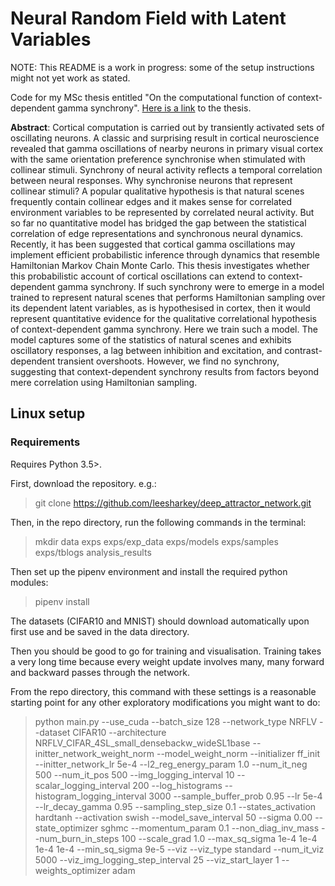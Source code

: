 # Neural Random Field with Latent Variables

NOTE: This README is a work in progress: some of the setup instructions might not yet work as stated.

Code for my MSc thesis entitled "On the computational function of context-dependent gamma synchrony". [Here is a link](https://drive.google.com/file/d/1h04hH7Ov0ojVmm-LAokibgKHt0VV68oT/view?usp=sharing) to the thesis.

**Abstract**:
Cortical computation is carried out by transiently activated sets of oscillating neurons. A classic and surprising result in cortical neuroscience revealed that gamma oscillations of nearby neurons in primary visual cortex with the same orientation preference synchronise when stimulated with collinear stimuli. Synchrony of neural activity reflects a temporal correlation between neural responses. Why synchronise neurons that represent collinear stimuli? A popular qualitative hypothesis is that natural scenes frequently contain collinear edges and it makes sense for correlated environment variables to be represented by correlated neural activity. But so far no quantitative model has bridged the gap between the statistical correlation of edge representations and synchronous neural dynamics. Recently, it has been suggested that cortical gamma oscillations may implement efficient probabilistic inference through dynamics that resemble Hamiltonian Markov Chain Monte Carlo. This thesis investigates whether this probabilistic account of cortical oscillations can extend to context-dependent gamma synchrony. If such synchrony were to emerge in a model trained to represent natural scenes that performs Hamiltonian sampling over its dependent latent variables, as is hypothesised in cortex, then it would represent quantitative evidence for the qualitative correlational hypothesis of context-dependent gamma synchrony. Here we train such a model. The model captures some of the statistics of natural scenes and exhibits oscillatory responses, a lag between inhibition and excitation, and contrast-dependent transient overshoots. However, we find no synchrony, suggesting that context-dependent synchrony results from factors beyond mere correlation using Hamiltonian sampling.

## Linux setup
### Requirements
Requires Python 3.5>.

First, download the repository. e.g.:
> git clone https://github.com/leesharkey/deep_attractor_network.git

Then, in the repo directory, run the following commands in the terminal:
> mkdir data exps exps/exp_data exps/models exps/samples exps/tblogs analysis_results

Then set up the pipenv environment and install the required python modules:
> pipenv install

The datasets (CIFAR10 and MNIST) should download automatically upon first use and be saved in the data directory. 


Then you should be good to go for training and visualisation. Training takes a very long time because every weight update involves many, many forward and backward passes through the network. 

From the repo directory, this command with these settings is a reasonable starting point for any other exploratory modifications you might want to do:

> python main.py --use_cuda --batch_size 128 --network_type NRFLV
--dataset CIFAR10 --architecture NRFLV_CIFAR_4SL_small_densebackw_wideSL1base
--initter_network_weight_norm --model_weight_norm --initializer ff_init
--initter_network_lr 5e-4 --l2_reg_energy_param 1.0 --num_it_neg 500
--num_it_pos 500 --img_logging_interval 10 --scalar_logging_interval 200
--log_histograms --histogram_logging_interval 3000 --sample_buffer_prob 0.95
--lr 5e-4 --lr_decay_gamma 0.95 --sampling_step_size 0.1
--states_activation hardtanh --activation swish --model_save_interval 50
--sigma 0.00 --state_optimizer sghmc --momentum_param 0.1 --non_diag_inv_mass
--num_burn_in_steps 100 --scale_grad 1.0 --max_sq_sigma 1e-4 1e-4 1e-4 1e-4
--min_sq_sigma 9e-5 --viz --viz_type standard --num_it_viz 5000
--viz_img_logging_step_interval 25 --viz_start_layer 1 --weights_optimizer adam





